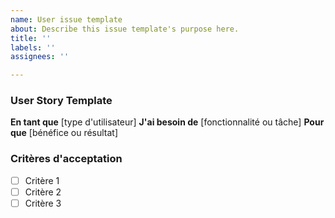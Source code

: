 ```yaml
---
name: User issue template
about: Describe this issue template's purpose here.
title: ''
labels: ''
assignees: ''

---
```


### User Story Template
**En tant que** [type d'utilisateur]
**J'ai besoin de** [fonctionnalité ou tâche]
**Pour que** [bénéfice ou résultat]

### Critères d'acceptation
- [ ] Critère 1
- [ ] Critère 2
- [ ] Critère 3
